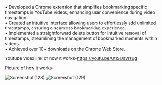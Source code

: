 • Developed a Chrome extension that simplifies bookmarking specific timestamps in YouTube videos,
enhancing user convenience during video navigation.
<br/>
• Created an intuitive interface allowing users to effortlessly add unlimited timestamps, ensuring a
seamless bookmarking experience.
<br/>
• Implemented a straightforward delete button for intuitive removal of timestamps, streamlining the
management of bookmarked moments within videos.
<br/>
• Achieved over 10+ downloads on the Chrome Web Store.


Youtube video link of how it works-https://youtu.be/UtISOsVrz6g

Picture of how it works-

![Screenshot (128)](https://user-images.githubusercontent.com/93263133/196045946-744e9cb2-3ae2-4631-a54c-6526564d89c3.png)
![Screenshot (129)](https://user-images.githubusercontent.com/93263133/196045955-f58e8af7-995d-4b54-8d74-e1b43ae87192.png)
